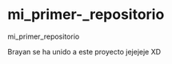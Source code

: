 mi_primer-_repositorio
======================

mi_primer_repositorio

Brayan se ha unido a este proyecto jejejeje XD